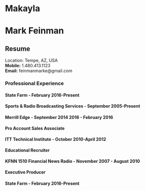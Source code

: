 # Makayla
<h1>Mark Feinman</h1>
<h2>Resume</h2>
<p>Location: Tempe, AZ, USA<br>
  <b>Mobile:</b> 1.480.413.1123<br>
  <b>Email:</b> feinmanmarke@gmail.com
</p>
<h3>Professional Experience</h2>
<h4>State Farm - February 2016-Present</h4>
<b> </b>

<h4>Sports & Radio Broadcasting Services - September 2005-Present</h4>
<b> </b>

<h4>Merrill Edge - September 2014 2016 - February 2016</h4>
<b>Pro Account Sales Associate</b>

<h4>ITT Technical Institute - October 2010-April 2012</h4>
<b>Educational Recruiter</b>

<h4>KFNN 1510 Financial News Radio - November 2007 - August 2010</h4>
<b>Executive Producer</b>

<h4>State Farm - February 2016-Present</h4>
